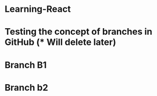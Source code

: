 # Learning-React

# Testing the concept of branches in GitHub (\* Will delete later)

# Branch B1

# Branch b2
